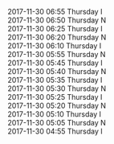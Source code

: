 2017-11-30 06:55 Thursday  I  
2017-11-30 06:50 Thursday  N  
2017-11-30 06:25 Thursday  I  
2017-11-30 06:20 Thursday  N  
2017-11-30 06:10 Thursday  I  
2017-11-30 05:55 Thursday  N  
2017-11-30 05:45 Thursday  I  
2017-11-30 05:40 Thursday  N  
2017-11-30 05:35 Thursday  I  
2017-11-30 05:30 Thursday  N  
2017-11-30 05:25 Thursday  I  
2017-11-30 05:20 Thursday  N  
2017-11-30 05:10 Thursday  I  
2017-11-30 05:05 Thursday  N  
2017-11-30 04:55 Thursday  I  
